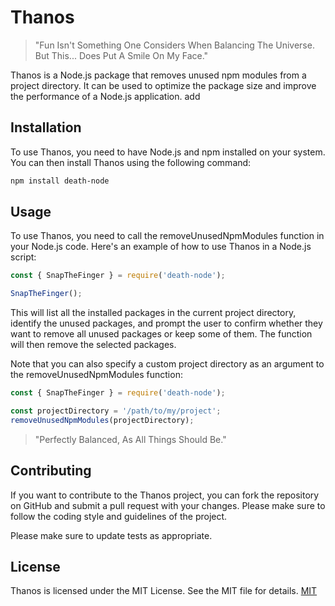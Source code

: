 # Thanos

> "Fun Isn't Something One Considers When Balancing The Universe. But This... Does Put A Smile On My Face." 

Thanos is a Node.js package that removes unused npm modules from a project directory. It can be used to optimize the package size and improve the performance of a Node.js application.
add


## Installation

To use Thanos, you need to have Node.js and npm installed on your system. You can then install Thanos using the following command:

```bash
npm install death-node
```

## Usage

To use Thanos, you need to call the removeUnusedNpmModules function in your Node.js code. Here's an example of how to use Thanos in a Node.js script:

```javascript
const { SnapTheFinger } = require('death-node');

SnapTheFinger();
```
This will list all the installed packages in the current project directory, identify the unused packages, and prompt the user to confirm whether they want to remove all unused packages or keep some of them. The function will then remove the selected packages.

Note that you can also specify a custom project directory as an argument to the removeUnusedNpmModules function:

```javascript
const { SnapTheFinger } = require('death-node');

const projectDirectory = '/path/to/my/project';
removeUnusedNpmModules(projectDirectory);

```


> "Perfectly Balanced, As All Things Should Be."

## Contributing
If you want to contribute to the Thanos project, you can fork the repository on GitHub and submit a pull request with your changes. Please make sure to follow the coding style and guidelines of the project.

Please make sure to update tests as appropriate.

## License
Thanos is licensed under the MIT License. See the MIT file for details.
[MIT](https://choosealicense.com/licenses/mit/)